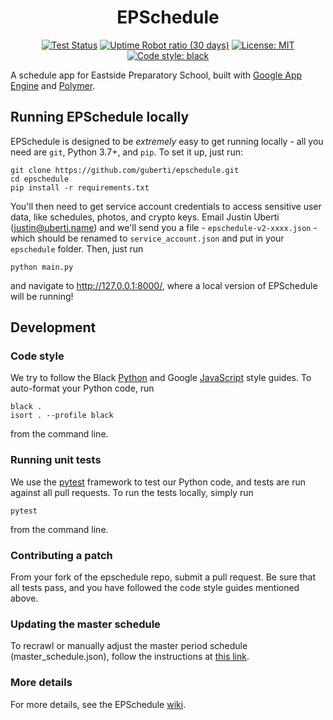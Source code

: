 <h1 align="center">EPSchedule</h2>

<p align="center">
<a href="https://github.com/guberti/epschedule/actions"><img alt="Test Status" src="https://github.com/guberti/epschedule/workflows/tests/badge.svg?branch=master"></a>
<a href="https://stats.uptimerobot.com/6m9K2UoPpz"><img alt="Uptime Robot ratio (30 days)" src="https://img.shields.io/uptimerobot/ratio/m783284473-f52bd1a250d8d4f68453f24d"></a>
<a href="https://github.com/guberti/epschedule/blob/master/LICENSE"><img alt="License: MIT" src="https://img.shields.io/badge/License-MIT-yellow.svg"></a>
<a href="https://github.com/psf/black"><img alt="Code style: black" src="https://img.shields.io/badge/code%20style-black-000000.svg"></a>
</p>

A schedule app for Eastside Preparatory School, built with [Google App Engine](https://cloud.google.com/appengine) and [Polymer](https://polymer-project.org).

## Running EPSchedule locally

EPSchedule is designed to be *extremely* easy to get running locally - all you need are `git`, Python 3.7+, and `pip`. To set it up, just run:

```
git clone https://github.com/guberti/epschedule.git
cd epschedule
pip install -r requirements.txt
```

You'll then need to get service account credentials to access sensitive user data, like schedules, photos, and crypto keys. Email Justin Uberti (justin@uberti.name) and we'll send you a file - `epschedule-v2-xxxx.json` - which should be renamed to `service_account.json` and put in your `epschedule` folder. Then, just run

```python main.py```

and navigate to http://127.0.0.1:8000/, where a local version of EPSchedule will be running!

## Development

### Code style
We try to follow the Black [Python](https://black.readthedocs.io/en/stable/the_black_code_style/current_style.html) and Google [JavaScript](https://google.github.io/styleguide/javascriptguide.xml) style guides. To auto-format your Python code, run

```
black .
isort . --profile black
```

from the command line.

### Running unit tests
We use the [pytest](https://docs.pytest.org/en/stable/index.html) framework to test our Python code, and tests are run against all pull requests. To run the tests locally, simply run 

```pytest```

from the command line.

### Contributing a patch
From your fork of the epschedule repo, submit a pull request. Be sure that all tests pass, and you have followed the code style guides mentioned above.

### Updating the master schedule
To recrawl or manually adjust the master period schedule (master_schedule.json), follow the instructions at [this link](https://github.com/guberti/epschedule/wiki/How-to-Crawl-schedules).

### More details
For more details, see the EPSchedule [wiki](https://github.com/guberti/epschedule/wiki).